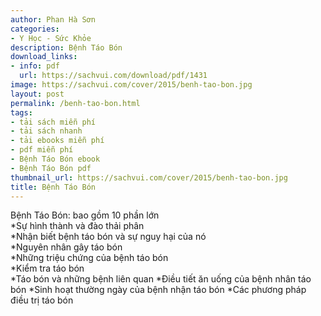 ```yaml
---
author: Phan Hà Sơn
categories:
- Y Học - Sức Khỏe
description: Bệnh Táo Bón
download_links:
- info: pdf
  url: https://sachvui.com/download/pdf/1431
image: https://sachvui.com/cover/2015/benh-tao-bon.jpg
layout: post
permalink: /benh-tao-bon.html
tags:
- tải sách miễn phí
- tải sách nhanh
- tải ebooks miễn phí
- pdf miễn phí
- Bệnh Táo Bón ebook
- Bệnh Táo Bón pdf
thumbnail_url: https://sachvui.com/cover/2015/benh-tao-bon.jpg
title: Bệnh Táo Bón
---
```


 <div class="item-desc text-justify"> Bệnh Táo Bón: bao gồm 10 phần lớn<br> *Sự hình thành và đào thải phân<br> *Nhận biết bệnh táo bón và sự nguy hại của nó<br> *Nguyên nhân gây táo bón<br> *Những triệu chứng của bệnh táo bón<br> *Kiểm tra táo bón<br> *Táo bón và những bệnh liên quan *Điều tiết ăn uống của bệnh nhân táo bón *Sinh hoạt thường ngày của bệnh nhận táo bón *Các phương pháp điều trị táo bón </div>